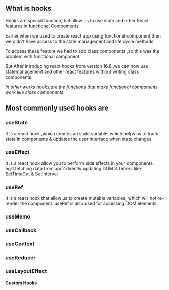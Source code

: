 <h2>What is hooks</h2>
<p>Hooks are special function,that allow us to use state and other React features in functional Compoments.</p>
<p>Earlier,when we used to create react app using functional component,then we didn't have access to the state management and life cycle methods</p>
<p>To access these feature we had to add class components ,so this was the problem with functional component</p>
<p>But After introducing react hooks from version  16.8 ,we can now use statemanagement  and  other react features  without writing  class components.</p>
<i>In other works hooks,are the functions that make functional components work like class components.</i>
<h2>Most commonly used hooks are </h2>
<h3>useState</h3>
<p>
It is a react hook ,which creates an state variable.
which helps us to track state in components & updates the user interface when state changes.
</p>
<h3>useEffect</h3>
<p>
It is a react hook allow you to perform side effects in your components.
eg:1.fetching data from api
2.directly updating DOM
3.Timers like SetTimeOut & SetInterval
</p>

<h3>useRef</h3>
<p>
It is a react hook that allow us to create mutable variables, which will not re-render the component.
useRef is also used for accessing DOM elements.
</p>

<h3>useMemo</h3>
<p></p>

<h3>useCallback</h3>
<p></p>

<h3>useContext</h3>
<p></p>

<h3>useReducer</h3>
<p></p>

<h3>useLayoutEffect</h3>
<p></p>

<h4>Custom Hooks</h4>
<p></p>